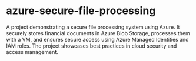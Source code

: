 # azure-secure-file-processing
A project demonstrating a secure file processing system using Azure. It securely stores financial documents in Azure Blob Storage, processes them with a VM, and ensures secure access using Azure Managed Identities and IAM roles. The project showcases best practices in cloud security and access management.
